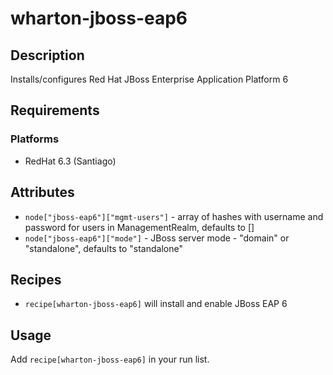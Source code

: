 # wharton-jboss-eap6

## Description

Installs/configures Red Hat JBoss Enterprise Application Platform 6

## Requirements

### Platforms

* RedHat 6.3 (Santiago)

## Attributes

* `node["jboss-eap6"]["mgmt-users"]` - array of hashes with username and
  password for users in ManagementRealm, defaults to []
* `node["jboss-eap6"]["mode"]` - JBoss server mode - "domain" or "standalone",
  defaults to "standalone"

## Recipes

* `recipe[wharton-jboss-eap6]` will install and enable JBoss EAP 6

## Usage

Add `recipe[wharton-jboss-eap6]` in your run list.

